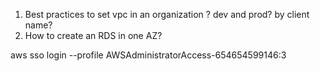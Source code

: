 1. Best practices to set vpc in an organization ? dev and prod? by client name?
1. How to create an RDS in one AZ? 

aws sso login --profile AWSAdministratorAccess-654654599146:3
